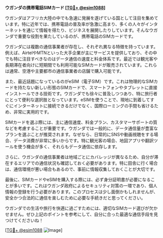 **ウガンダの携帯電話SIMカード [[TG💪+ @esim1088](https://t.me/s/esim1088)]**

ウガンダはアフリカ大陸の中でも急速に発展を遂げている国として注目を集めています。特に近年では、携帯電話の普及率が急激に高まり、多くの人々がインターネットを通じて情報を得たり、ビジネスを展開したりしています。そんなウガンダで重要な役割を果たしているのが、携帯電話のSIMカードです。

ウガンダには複数の通信事業者が存在し、それぞれ異なる特徴を持っています。例えば、AirtelやMTNといった大手企業が主にサービスを提供しており、その中でも特に注目すべきなのはデータ通信の速度と料金体系です。最近では観光客や長期滞在者向けに短期間でも利用可能なSIMカードが販売されています。これらは通常、空港や主要都市の通信事業者の店舗で購入可能です。

また、最近話題になっているのがeSIM（電子SIM）です。これは物理的なSIMカードを持たない新しい形態のSIMカードで、スマートフォンやタブレットに直接インストールできる技術です。ウガンダでも徐々に普及しつつあり、特に旅行者にとって便利な選択肢となっています。eSIMを使うことで、現地に到着してすぐにインターネットに接続できるだけでなく、国際ローミングの手間も省けるため、非常に実用的です。

SIMカードを選ぶ際には、主に通信速度、料金プラン、カスタマーサポートの質などを考慮することが重要です。ウガンダでは一般的に、データ通信量が豊富なプランを選ぶことが推奨されます。なぜなら、日常的にSNSや動画視聴をする場合、データ消費が非常に多いからです。特に観光客の場合、地図アプリや翻訳ツールを使う機会が多く、それらもデータ通信に依存します。

さらに、ウガンダの通信事業者は地域ごとにカバレッジが異なるため、自分が滞在するエリアでの通信状況も確認しておく必要があります。特に田舎に行く場合は、通信環境が悪い場合もあるので、事前に情報収集しておくことが大切です。

最後に、SIMカードやeSIMを購入する際には、必ず身分証明書が必要になることが多いです。これはウガンダ政府によるセキュリティ対策の一環であり、個人情報の登録を行う必要があります。このプロセスは少し面倒かもしれませんが、安全かつ合法的に通信を楽しむために必要な手続きだと思ってください。

ウガンダでの生活や旅行を快適に過ごすためには、適切なSIMカード選びが欠かせません。ぜひ上記のポイントを参考にして、自分に合った最適な通信手段を見つけてくださいね！

[[TG💪+ @esim1088](https://t.me/s/esim1088) ![Image](https://i.postimg.cc/Y0z9fWf4/image.png)]